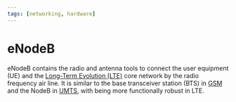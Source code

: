 ```yaml
---
tags: [networking, hardware]
---
```


# eNodeB

eNodeB contains the radio and antenna tools to connect the user equipment (UE)
and the [Long-Term Evolution (LTE)](202304111948.md) core network by the radio
frequency air line. It is similar to the base transceiver station (BTS) in
[GSM](202304111937.md) and the NodeB in [UMTS](202304111944.md), with being more
functionally robust in LTE.
